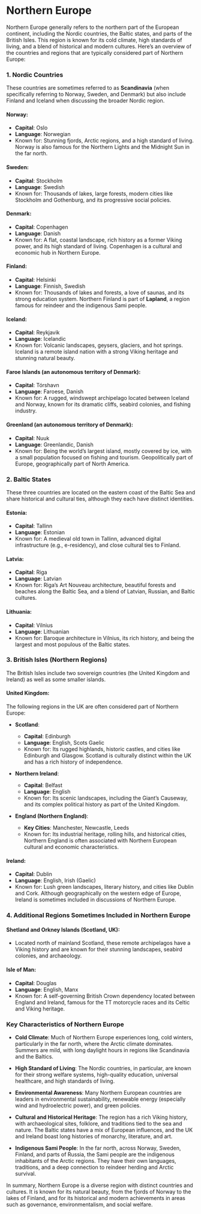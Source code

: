 # Northern Europe

Northern Europe generally refers to the northern part of the European continent, including the Nordic countries, the Baltic states, and parts of the British Isles. This region is known for its cold climate, high standards of living, and a blend of historical and modern cultures. Here’s an overview of the countries and regions that are typically considered part of Northern Europe:

### **1. Nordic Countries**
These countries are sometimes referred to as **Scandinavia** (when specifically referring to Norway, Sweden, and Denmark) but also include Finland and Iceland when discussing the broader Nordic region.

#### **Norway**:
- **Capital**: Oslo
- **Language**: Norwegian
- Known for: Stunning fjords, Arctic regions, and a high standard of living. Norway is also famous for the Northern Lights and the Midnight Sun in the far north.

#### **Sweden**:
- **Capital**: Stockholm
- **Language**: Swedish
- Known for: Thousands of lakes, large forests, modern cities like Stockholm and Gothenburg, and its progressive social policies.

#### **Denmark**:
- **Capital**: Copenhagen
- **Language**: Danish
- Known for: A flat, coastal landscape, rich history as a former Viking power, and its high standard of living. Copenhagen is a cultural and economic hub in Northern Europe.

#### **Finland**:
- **Capital**: Helsinki
- **Language**: Finnish, Swedish
- Known for: Thousands of lakes and forests, a love of saunas, and its strong education system. Northern Finland is part of **Lapland**, a region famous for reindeer and the indigenous Sami people.

#### **Iceland**:
- **Capital**: Reykjavik
- **Language**: Icelandic
- Known for: Volcanic landscapes, geysers, glaciers, and hot springs. Iceland is a remote island nation with a strong Viking heritage and stunning natural beauty.

#### **Faroe Islands** (an autonomous territory of Denmark):
- **Capital**: Tórshavn
- **Language**: Faroese, Danish
- Known for: A rugged, windswept archipelago located between Iceland and Norway, known for its dramatic cliffs, seabird colonies, and fishing industry.

#### **Greenland** (an autonomous territory of Denmark):
- **Capital**: Nuuk
- **Language**: Greenlandic, Danish
- Known for: Being the world’s largest island, mostly covered by ice, with a small population focused on fishing and tourism. Geopolitically part of Europe, geographically part of North America.

### **2. Baltic States**
These three countries are located on the eastern coast of the Baltic Sea and share historical and cultural ties, although they each have distinct identities.

#### **Estonia**:
- **Capital**: Tallinn
- **Language**: Estonian
- Known for: A medieval old town in Tallinn, advanced digital infrastructure (e.g., e-residency), and close cultural ties to Finland.

#### **Latvia**:
- **Capital**: Riga
- **Language**: Latvian
- Known for: Riga’s Art Nouveau architecture, beautiful forests and beaches along the Baltic Sea, and a blend of Latvian, Russian, and Baltic cultures.

#### **Lithuania**:
- **Capital**: Vilnius
- **Language**: Lithuanian
- Known for: Baroque architecture in Vilnius, its rich history, and being the largest and most populous of the Baltic states.

### **3. British Isles (Northern Regions)**
The British Isles include two sovereign countries (the United Kingdom and Ireland) as well as some smaller islands.

#### **United Kingdom**:
   The following regions in the UK are often considered part of Northern Europe:

- **Scotland**:
  - **Capital**: Edinburgh
  - **Language**: English, Scots Gaelic
  - Known for: Its rugged highlands, historic castles, and cities like Edinburgh and Glasgow. Scotland is culturally distinct within the UK and has a rich history of independence.

- **Northern Ireland**:
  - **Capital**: Belfast
  - **Language**: English
  - Known for: Its scenic landscapes, including the Giant’s Causeway, and its complex political history as part of the United Kingdom.

- **England (Northern England)**:
  - **Key Cities**: Manchester, Newcastle, Leeds
  - Known for: Its industrial heritage, rolling hills, and historical cities, Northern England is often associated with Northern European cultural and economic characteristics.

#### **Ireland**:
- **Capital**: Dublin
- **Language**: English, Irish (Gaelic)
- Known for: Lush green landscapes, literary history, and cities like Dublin and Cork. Although geographically on the western edge of Europe, Ireland is sometimes included in discussions of Northern Europe.

### **4. Additional Regions Sometimes Included in Northern Europe**

#### **Shetland and Orkney Islands** (Scotland, UK):
- Located north of mainland Scotland, these remote archipelagos have a Viking history and are known for their stunning landscapes, seabird colonies, and archaeology.

#### **Isle of Man**:
- **Capital**: Douglas
- **Language**: English, Manx
- Known for: A self-governing British Crown dependency located between England and Ireland, famous for the TT motorcycle races and its Celtic and Viking heritage.

### **Key Characteristics of Northern Europe**

- **Cold Climate**: Much of Northern Europe experiences long, cold winters, particularly in the far north, where the Arctic climate dominates. Summers are mild, with long daylight hours in regions like Scandinavia and the Baltics.
  
- **High Standard of Living**: The Nordic countries, in particular, are known for their strong welfare systems, high-quality education, universal healthcare, and high standards of living.

- **Environmental Awareness**: Many Northern European countries are leaders in environmental sustainability, renewable energy (especially wind and hydroelectric power), and green policies.

- **Cultural and Historical Heritage**: The region has a rich Viking history, with archaeological sites, folklore, and traditions tied to the sea and nature. The Baltic states have a mix of European influences, and the UK and Ireland boast long histories of monarchy, literature, and art.

- **Indigenous Sami People**: In the far north, across Norway, Sweden, Finland, and parts of Russia, the Sami people are the indigenous inhabitants of the Arctic regions. They have their own languages, traditions, and a deep connection to reindeer herding and Arctic survival.

In summary, Northern Europe is a diverse region with distinct countries and cultures. It is known for its natural beauty, from the fjords of Norway to the lakes of Finland, and for its historical and modern achievements in areas such as governance, environmentalism, and social welfare.
